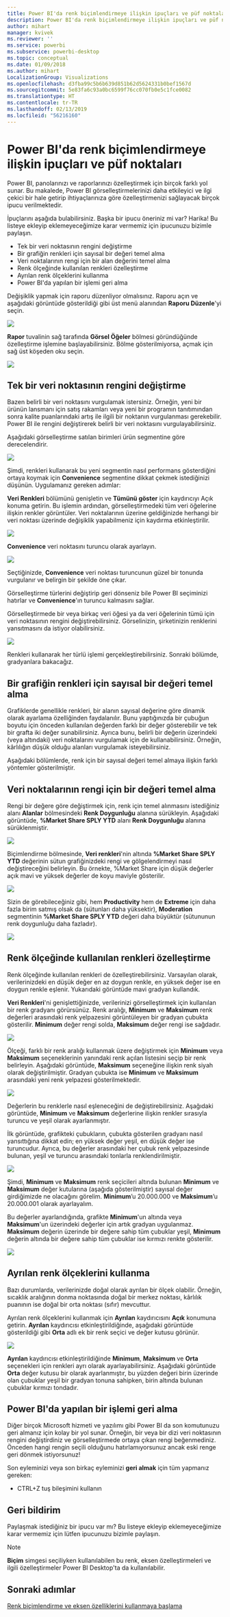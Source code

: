 ```yaml
---
title: Power BI'da renk biçimlendirmeye ilişkin ipuçları ve püf noktaları
description: Power BI'da renk biçimlendirmeye ilişkin ipuçları ve püf noktaları
author: mihart
manager: kvivek
ms.reviewer: ''
ms.service: powerbi
ms.subservice: powerbi-desktop
ms.topic: conceptual
ms.date: 01/09/2018
ms.author: mihart
LocalizationGroup: Visualizations
ms.openlocfilehash: d3fba99c5b6b639d851b62d5624331b0bef1567d
ms.sourcegitcommit: 5e83fa6c93a0bc6599f76cc070fb0e5c1fce0082
ms.translationtype: HT
ms.contentlocale: tr-TR
ms.lasthandoff: 02/13/2019
ms.locfileid: "56216160"
---
```

# <a name="tips-and-tricks-for-color-formatting-in-power-bi"></a>Power BI'da renk biçimlendirmeye ilişkin ipuçları ve püf noktaları
Power BI, panolarınızı ve raporlarınızı özelleştirmek için birçok farklı yol sunar. Bu makalede, Power BI görselleştirmelerinizi daha etkileyici ve ilgi çekici bir hale getirip ihtiyaçlarınıza göre özelleştirmenizi sağlayacak birçok ipucu verilmektedir.

İpuçlarını aşağıda bulabilirsiniz. Başka bir ipucu öneriniz mi var? Harika! Bu listeye ekleyip eklemeyeceğimize karar vermemiz için ipucunuzu bizimle paylaşın.

* Tek bir veri noktasının rengini değiştirme
* Bir grafiğin renkleri için sayısal bir değeri temel alma
* Veri noktalarının rengi için bir alan değerini temel alma
* Renk ölçeğinde kullanılan renkleri özelleştirme
* Ayrılan renk ölçeklerini kullanma
* Power BI'da yapılan bir işlemi geri alma

Değişiklik yapmak için raporu düzenliyor olmalısınız. Raporu açın ve aşağıdaki görüntüde gösterildiği gibi üst menü alanından **Raporu Düzenle**'yi seçin.

![](media/service-tips-and-tricks-for-color-formatting/power-bi-edit.png)

**Rapor** tuvalinin sağ tarafında **Görsel Öğeler** bölmesi göründüğünde özelleştirme işlemine başlayabilirsiniz. Bölme gösterilmiyorsa, açmak için sağ üst köşeden oku seçin.

![](media/service-tips-and-tricks-for-color-formatting/power-bi-formatting-pane.png)

## <a name="change-the-color-of-a-single-data-point"></a>Tek bir veri noktasının rengini değiştirme
Bazen belirli bir veri noktasını vurgulamak istersiniz. Örneğin, yeni bir ürünün lansmanı için satış rakamları veya yeni bir programın tanıtımından sonra kalite puanlarındaki artış ile ilgili bir noktanın vurgulanması gerekebilir. Power BI ile rengini değiştirerek belirli bir veri noktasını vurgulayabilirsiniz.

Aşağıdaki görselleştirme satılan birimleri ürün segmentine göre derecelendirir. 

![](media/service-tips-and-tricks-for-color-formatting/power-bi-grey.png)

Şimdi, renkleri kullanarak bu yeni segmentin nasıl performans gösterdiğini ortaya koymak için **Convenience** segmentine dikkat çekmek istediğinizi düşünün. Uygulamanız gereken adımlar:

**Veri Renkleri** bölümünü genişletin ve **Tümünü göster** için kaydırıcıyı Açık konuma getirin. Bu işlemin ardından, görselleştirmedeki tüm veri öğelerine ilişkin renkler görüntüler. Veri noktalarının üzerine geldiğinizde herhangi bir veri noktası üzerinde değişiklik yapabilmeniz için kaydırma etkinleştirilir.

![](media/service-tips-and-tricks-for-color-formatting/power-bi-show-all.png)

**Convenience** veri noktasını turuncu olarak ayarlayın. 

![](media/service-tips-and-tricks-for-color-formatting/power-bi-orange.png)

Seçtiğinizde, **Convenience** veri noktası turuncunun güzel bir tonunda vurgulanır ve belirgin bir şekilde öne çıkar.

Görselleştirme türlerini değiştirip geri dönseniz bile Power BI seçiminizi hatırlar ve **Convenience**'ın turuncu kalmasını sağlar.

Görselleştirmede bir veya birkaç veri öğesi ya da veri öğelerinin tümü için veri noktasının rengini değiştirebilirsiniz. Görselinizin, şirketinizin renklerini yansıtmasını da istiyor olabilirsiniz. 

![](media/service-tips-and-tricks-for-color-formatting/power-bi-corporate.png)

Renkleri kullanarak her türlü işlemi gerçekleştirebilirsiniz. Sonraki bölümde, gradyanlara bakacağız.

## <a name="base-the-colors-of-a-chart-on-a-numeric-value"></a>Bir grafiğin renkleri için sayısal bir değeri temel alma
Grafiklerde genellikle renkleri, bir alanın sayısal değerine göre dinamik olarak ayarlama özelliğinden faydalanılır. Bunu yaptığınızda bir çubuğun boyutu için önceden kullanılan değerden farklı bir değer gösterebilir ve tek bir grafta iki değer sunabilirsiniz. Ayrıca bunu, belirli bir değerin üzerindeki (veya altındaki) veri noktalarını vurgulamak için de kullanabilirsiniz. Örneğin, kârlılığın düşük olduğu alanları vurgulamak isteyebilirsiniz.

Aşağıdaki bölümlerde, renk için bir sayısal değeri temel almaya ilişkin farklı yöntemler gösterilmiştir.

## <a name="base-the-color-of-data-points-on-a-value"></a>Veri noktalarının rengi için bir değeri temel alma
Rengi bir değere göre değiştirmek için, renk için temel alınmasını istediğiniz alanı **Alanlar** bölmesindeki **Renk Doygunluğu** alanına sürükleyin. Aşağıdaki görüntüde, **%Market Share SPLY YTD** alanı **Renk Doygunluğu** alanına sürüklenmiştir. 

![](media/service-tips-and-tricks-for-color-formatting/power-bi-color-saturation.png)

Biçimlendirme bölmesinde, **Veri renkleri**'nin altında **%Market Share SPLY YTD** değerinin sütun grafiğinizdeki rengi ve gölgelendirmeyi nasıl değiştireceğini belirleyin. Bu örnekte, %Market Share için düşük değerler açık mavi ve yüksek değerler de koyu maviyle gösterilir.


![](media/service-tips-and-tricks-for-color-formatting/power-bi-data-colors2.png)


Sizin de görebileceğiniz gibi, hem **Productivity** hem de **Extreme** için daha fazla birim satmış olsak da (sütunları daha yüksektir), **Moderation** segmentinin **%Market Share SPLY YTD** değeri daha büyüktür (sütununun renk doygunluğu daha fazladır).

![](media/service-tips-and-tricks-for-color-formatting/power-bi-saturation.png)

## <a name="customize-the-colors-used-in-the-color-scale"></a>Renk ölçeğinde kullanılan renkleri özelleştirme
Renk ölçeğinde kullanılan renkleri de özelleştirebilirsiniz. Varsayılan olarak, verilerinizdeki en düşük değer en az doygun renkle, en yüksek değer ise en doygun renkle eşlenir. Yukarıdaki görüntüde mavi gradyan kullandık. 

**Veri Renkleri**'ni genişlettiğinizde, verilerinizi görselleştirmek için kullanılan bir renk gradyanı görürsünüz. Renk aralığı, **Minimum** ve **Maksimum** renk değerleri arasındaki renk yelpazesini görüntüleyen bir gradyan çubukta gösterilir. **Minimum** değer rengi solda, **Maksimum** değer rengi ise sağdadır.

![](media/service-tips-and-tricks-for-color-formatting/power-bi-data-colors2.png)


Ölçeği, farklı bir renk aralığı kullanmak üzere değiştirmek için **Minimum** veya **Maksimum** seçeneklerinin yanındaki renk açılan listesini seçip bir renk belirleyin. Aşağıdaki görüntüde, **Maksimum** seçeneğine ilişkin renk siyah olarak değiştirilmiştir. Gradyan çubukta ise **Minimum** ve **Maksimum** arasındaki yeni renk yelpazesi gösterilmektedir.

![](media/service-tips-and-tricks-for-color-formatting/tipstrickscolor_11.png)

Değerlerin bu renklerle nasıl eşleneceğini de değiştirebilirsiniz. Aşağıdaki görüntüde, **Minimum** ve **Maksimum** değerlerine ilişkin renkler sırasıyla turuncu ve yeşil olarak ayarlanmıştır.

İlk görüntüde, grafikteki çubukların, çubukta gösterilen gradyanı nasıl yansıttığına dikkat edin; en yüksek değer yeşil, en düşük değer ise turuncudur. Ayrıca, bu değerler arasındaki her çubuk renk yelpazesinde bulunan, yeşil ve turuncu arasındaki tonlarla renklendirilmiştir.

![](media/service-tips-and-tricks-for-color-formatting/tipstrickscolor_12.png)

Şimdi, **Minimum** ve **Maksimum** renk seçicileri altında bulunan **Minimum** ve **Maksimum** değer kutularına (aşağıda gösterilmiştir) sayısal değer girdiğimizde ne olacağını görelim. **Minimum**’u 20.000.000 ve **Maksimum**’u 20.000.001 olarak ayarlayalım.

Bu değerler ayarlandığında, grafikte **Minimum**'un altında veya **Maksimum**'un üzerindeki değerler için artık gradyan uygulanmaz. **Maksimum** değerin üzerinde bir değere sahip tüm çubuklar yeşil, **Minimum** değerin altında bir değere sahip tüm çubuklar ise kırmızı renkte gösterilir.

![](media/service-tips-and-tricks-for-color-formatting/tipstrickscolor_13.png)

## <a name="use-diverging-color-scales"></a>Ayrılan renk ölçeklerini kullanma
Bazı durumlarda, verilerinizde doğal olarak ayrılan bir ölçek olabilir. Örneğin, sıcaklık aralığının donma noktasında doğal bir merkez noktası, kârlılık puanının ise doğal bir orta noktası (sıfır) mevcuttur.

Ayrılan renk ölçeklerini kullanmak için **Ayrılan** kaydırıcısını **Açık** konumuna getirin. **Ayrılan** kaydırıcısı etkinleştirildiğinde, aşağıdaki görüntüde gösterildiği gibi **Orta** adlı ek bir renk seçici ve değer kutusu görünür.

![](media/service-tips-and-tricks-for-color-formatting/tipstrickscolor_14.png)

**Ayrılan** kaydırıcısı etkinleştirildiğinde **Minimum**, **Maksimum** ve **Orta** seçenekleri için renkleri ayrı olarak ayarlayabilirsiniz. Aşağıdaki görüntüde **Orta** değer kutusu bir olarak ayarlanmıştır, bu yüzden değeri birin üzerinde olan çubuklar yeşil bir gradyan tonuna sahipken, birin altında bulunan çubuklar kırmızı tondadır.

## <a name="how-to-undo-in-power-bi"></a>Power BI'da yapılan bir işlemi geri alma
Diğer birçok Microsoft hizmeti ve yazılımı gibi Power BI da son komutunuzu geri almanız için kolay bir yol sunar. Örneğin, bir veya bir dizi veri noktasının rengini değiştirdiniz ve görselleştirmede ortaya çıkan rengi beğenmediniz. Önceden hangi rengin seçili olduğunu hatırlamıyorsunuz ancak eski renge geri dönmek istiyorsunuz!

Son eyleminizi veya son birkaç eyleminizi **geri almak** için tüm yapmanız gereken:

- CTRL+Z tuş bileşimini kullanın

## <a name="feedback"></a>Geri bildirim
Paylaşmak istediğiniz bir ipucu var mı? Bu listeye ekleyip eklemeyeceğimize karar vermemiz için lütfen ipucunuzu bizimle paylaşın.

>[!NOTE]
>**Biçim** simgesi seçiliyken kullanılabilen bu renk, eksen özelleştirmeleri ve ilgili özelleştirmeler Power BI Desktop'ta da kullanılabilir.

## <a name="next-steps"></a>Sonraki adımlar
[Renk biçimlendirme ve eksen özelliklerini kullanmaya başlama](service-getting-started-with-color-formatting-and-axis-properties.md)

